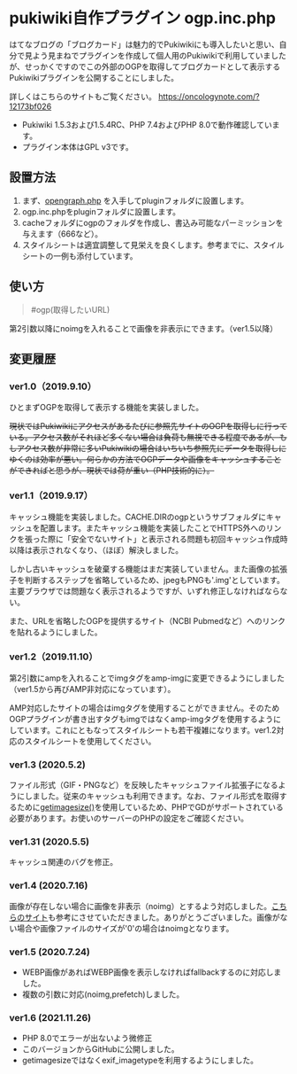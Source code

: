 # pukiwiki自作プラグイン ogp.inc.php
はてなブログの「ブログカード」は魅力的でPukiwikiにも導入したいと思い、自分で見よう見まねでプラグインを作成して個人用のPukiwikiで利用していましたが、せっかくですのでこの外部のOGPを取得してブログカードとして表示するPukiwikiプラグインを公開することにしました。

詳しくはこちらのサイトもご覧ください。
https://oncologynote.com/?12173bf026

- Pukiwiki 1.5.3および1.5.4RC、PHP 7.4およびPHP 8.0で動作確認しています。
- プラグイン本体はGPL v3です。

## 設置方法

1. まず、[opengraph.php](https://github.com/scottmac/opengraph/) を入手してpluginフォルダに設置します。
2. ogp.inc.phpをpluginフォルダに設置します。
3. cacheフォルダにogpのフォルダを作成し、書込み可能なパーミッションを与えます（666など）。
4. スタイルシートは適宜調整して見栄えを良くします。参考までに、スタイルシートの一例も添付しています。

## 使い方

>\#ogp(取得したいURL)

第2引数以降にnoimgを入れることで画像を非表示にできます。（ver1.5以降）

## 変更履歴

### ver1.0（2019.9.10）[ ](https://oncologynote.com/?12173bf026#j047861e)

ひとまずOGPを取得して表示する機能を実装しました。

~~現状ではPukiwikiにアクセスがあるたびに参照先サイトのOGPを取得しに行っている。アクセス数がそれほど多くない場合は負荷も無視できる程度であるが、もしアクセス数が非常に多いPukiwikiの場合はいちいち参照先にデータを取得しにゆくのは効率が悪い。何らかの方法でOGPデータや画像をキャッシュすることができればと思うが、現状では荷が重い（PHP技術的に）。~~

### ver1.1（2019.9.17）[ ](https://oncologynote.com/?12173bf026#z7aaf86d)

キャッシュ機能を実装しました。CACHE.DIRのogpというサブフォルダにキャッシュを配置します。またキャッシュ機能を実装したことでHTTPS外へのリンクを張った際に「安全でないサイト」と表示される問題も初回キャッシュ作成時以降は表示されなくなり、（ほぼ）解決しました。

しかし古いキャッシュを破棄する機能はまだ実装していません。また画像の拡張子を判断するステップを省略しているため、jpegもPNGも'.img'としています。主要ブラウザでは問題なく表示されるようですが、いずれ修正しなければならない。

また、URLを省略したOGPを提供するサイト（NCBI Pubmedなど）へのリンクを貼れるようにしました。

### ver1.2（2019.11.10）[ ](https://oncologynote.com/?12173bf026#w45f8d9b)

第2引数にampを入れることでimgタグをamp-imgに変更できるようにしました（ver1.5から再びAMP非対応になっています）。

AMP対応したサイトの場合はimgタグを使用することができません。そのためOGPプラグインが書き出すタグもimgではなくamp-imgタグを使用するようにしています。これにともなってスタイルシートも若干複雑になります。ver1.2対応のスタイルシートを使用してください。

### ver1.3 (2020.5.2)[ ](https://oncologynote.com/?12173bf026#sff2b6b0)

ファイル形式（GIF・PNGなど）を反映したキャッシュファイル拡張子になるようにしました。従来のキャッシュも利用できます。なお、ファイル形式を取得するために[getimagesize()](https://www.php.net/manual/ja/book.image.php)を使用しているため、PHPでGDがサポートされている必要があります。お使いのサーバーのPHPの設定をご確認ください。

### ver1.31 (2020.5.5)[ ](https://oncologynote.com/?12173bf026#td4248ba)

キャッシュ関連のバグを修正。

### ver1.4 (2020.7.16)[ ](https://oncologynote.com/?12173bf026#aaf5e258)

画像が存在しない場合に画像を非表示（noimg）とするよう対応しました。[こちらのサイト](https://jpngamerswiki.com/?6d9c96fe42)も参考にさせていただきました。ありがとうございました。画像がない場合や画像ファイルのサイズが'0'の場合はnoimgとなります。

### ver1.5 (2020.7.24)[ ](https://oncologynote.com/?12173bf026#sc41672a)

- WEBP画像があればWEBP画像を表示しなければfallbackするのに対応しました。
- 複数の引数に対応(noimg,prefetch)しました。

### ver1.6 (2021.11.26)[ ](https://oncologynote.com/?12173bf026#nfff5d5b)

- PHP 8.0でエラーが出ないよう微修正
- このバージョンからGitHubに公開しました。
- getimagesizeではなくexif_imagetypeを利用するようにしました。

